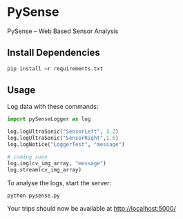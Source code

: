 # PySense
PySense – Web Based Sensor Analysis

## Install Dependencies
```python
pip install –r requirements.txt
```

## Usage
Log data with these commands:
```python 
import pySenseLogger as log

log.logUltraSonic("SensorLeft", 3.2)
log.logUltraSonic("SensorRight",1.6)
log.logNotice("LoggerTest", "message")

# coming soon
log.img(cv_img_array, "message")
log.stream(cv_img_array)
```

To analyse the logs, start the server:
```python 
python pysense.py
```
Your trips should now be available at [http://localhost:5000/](http://localhost:5000/)
